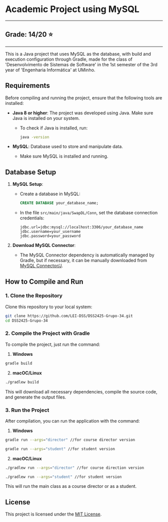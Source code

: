 
# Academic Project using MySQL

---

## Grade: 14/20 ⭐

---

This is a Java project that uses MySQL as the database, with build and execution configuration through Gradle, made for the class of 'Desenvolvimento de Sistemas de Software' in the 1st semester of the 3rd year of 'Engenharia Informática' at UMinho.

## Requirements

Before compiling and running the project, ensure that the following tools are installed:

- **Java 8 or higher**: The project was developed using Java. Make sure Java is installed on your system.
    - To check if Java is installed, run:
      ```bash
      java -version
      ```

- **MySQL**: Database used to store and manipulate data.
    - Make sure MySQL is installed and running.

## Database Setup

1. **MySQL Setup**:
    - Create a database in MySQL:
      ```sql
      CREATE DATABASE your_database_name;
      ```
    - In the file `src/main/java/SwapDL/Conn`, set the database connection credentials:

      ```properties
      jdbc.url=jdbc:mysql://localhost:3306/your_database_name
      jdbc.username=your_username
      jdbc.password=your_password
      ```

2. **Download MySQL Connector**:
    - The MySQL Connector dependency is automatically managed by Gradle, but if necessary, it can be manually downloaded from [MySQL Connector/J](https://dev.mysql.com/downloads/connector/j/).

## How to Compile and Run

### 1. Clone the Repository

Clone this repository to your local system:

```bash
git clone https://github.com/LEI-DSS/DSS2425-Grupo-34.git
cd DSS2425-Grupo-34
```

### 2. Compile the Project with Gradle

To compile the project, just run the command:

1. **Windows**

```bash
gradle build
```

2. **macOC/Linux**

```bash
./gradlew build
```

This will download all necessary dependencies, compile the source code, and generate the output files.

### 3. Run the Project

After compilation, you can run the application with the command:

1. **Windows**

```bash
gradle run --args="director" //for course director version
```

```bash
gradle run --args="student" //for student version
```

2. **macOC/Linux**

```bash
./gradlew run --args="director" //for course direction version
```

```bash
./gradlew run --args="student" //for student version
```

This will run the main class as a course director or as a student.

## License

This project is licensed under the [MIT License](LICENSE).
